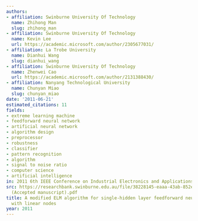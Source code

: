 ```yaml
---
authors:
- affiliation: Swinburne University Of Technology
  name: Zhihong Man
  slug: zhihong_man
- affiliation: Swinburne University Of Technology
  name: Kevin Lee
  url: https://academic.microsoft.com/author/2305677031/
- affiliation: La Trobe University
  name: Dianhui Wang
  slug: dianhui_wang
- affiliation: Swinburne University Of Technology
  name: Zhenwei Cao
  url: https://academic.microsoft.com/author/2131388430/
- affiliation: Nanyang Technological University
  name: Chunyan Miao
  slug: chunyan_miao
date: '2011-06-21'
estimated_citations: 11
fields:
- extreme learning machine
- feedforward neural network
- artificial neural network
- algorithm design
- preprocessor
- robustness
- classifier
- pattern recognition
- algorithm
- signal to noise ratio
- computer science
- artificial intelligence
in: 2011 6th IEEE Conference on Industrial Electronics and Applications
src: https://researchbank.swinburne.edu.au/file/38228145-eaaa-43ab-852e-bfe0779d0d13/1/PDF
  (Accepted manuscript).pdf
title: A modified ELM algorithm for single-hidden layer feedforward neural networks
  with linear nodes
year: 2011
---
```

